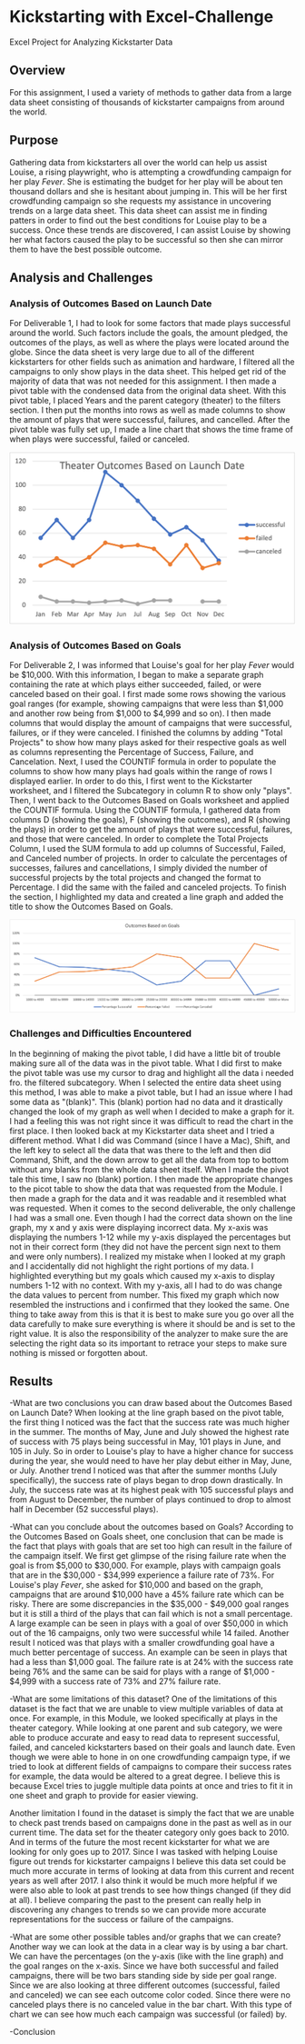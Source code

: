 # Kickstarting with Excel-Challenge
Excel Project for Analyzing Kickstarter Data

## Overview
For this assignment, I used a variety of methods to gather data from a large data sheet consisting of thousands of kickstarter campaigns from around the world.

## Purpose
Gathering data from kickstarters all over the world can help us assist Louise, a rising playwright, who is attempting a crowdfunding campaign for her play _Fever_. She is estimating the budget for her play will be about ten thousand dollars and she is hesitant about jumping in. This will be her first crowdfunding campaign so she requests my assistance in uncovering trends on a large data sheet. This data sheet can assist me in finding patters in order to find out the best conditions for Louise play to be a success. Once these trends are discovered, I can assist Louise by showing her what factors caused the play to be successful so then she can mirror them to have the best possible outcome.

## Analysis and Challenges
### Analysis of Outcomes Based on Launch Date
For Deliverable 1, I had to look for some factors that made plays successful around the world. Such factors include the goals, the amount pledged, the outcomes of the plays, as well as where the plays were located around the globe. Since the data sheet is very large due to all of the different kickstarters for other fields such as animation and hardware, I filtered all the campaigns to only show plays in the data sheet. This helped get rid of the majority of data that was not needed for this assignment. I then made a pivot table with the condensed data from the original data sheet. With this pivot table, I placed Years and the parent category (theater) to the filters section. I then put the months into rows as well as made columns to show the amount of plays that were  successful, failures, and cancelled. After the pivot table was fully set up, I made a line chart that shows the time frame of when plays were successful, failed or canceled. 

![Outcomes Based on Launch Date ](./Resources/Theater_Outcomes_vs._Launch.png)

### Analysis of Outcomes Based on Goals
For Deliverable 2, I was informed that Louise's goal for her play _Fever_ would be $10,000. With this information, I began to make a separate graph containing the rate at which plays either succeeded, failed, or were canceled based on their goal. I first made some rows showing the various goal ranges (for example, showing campaigns that were less than $1,000 and another row being from $1,000 to $4,999 and so on). I then made columns that would display the amount of campaigns that were successful, failures, or if they were canceled. I finished the columns by adding "Total Projects" to show how many plays asked for their respective goals as well as columns representing the Percentage of Success, Failure, and Cancelation. Next, I used the COUNTIF formula in order to populate the columns to show how many plays had goals within the range of rows I displayed earlier. In order to do this, I first went to the Kickstarter worksheet, and I filtered the Subcategory in column R to show only "plays". Then, I went back to the Outcomes Based on Goals worksheet and applied the COUNTIF formula.  Using the COUNTIF formula, I gathered data from columns D (showing the goals), F (showing the outcomes), and R (showing the plays) in order to get the amount of plays that were successful, failures, and those that were canceled. In order to complete the Total Projects Column, I used the SUM formula to add up columns of Successful, Failed, and Canceled number of projects. In order to calculate the percentages of successes, failures and cancellations, I simply divided the number of successful projects by the total projects and changed the format to Percentage. I did the same with the failed and canceled projects. To finish the section, I highlighted my data and created a line graph and added the title to show the Outcomes Based on Goals.

![Outcomes Based on Goals](./Resources/Outcomes_vs._Goals.png)

### Challenges and Difficulties Encountered
In the beginning of making the pivot table, I did have a little bit of trouble making sure all of the data was in the pivot table. What I did first to make the pivot table was use my cursor to drag and highlight all the data i needed fro. the filtered subcategory. When I selected the entire data sheet using this method, I was able to make a pivot table, but I had an issue where I had some data as "(blank)". This (blank) portion had no data and it drastically changed the look of my graph as well when I decided to make a graph for it. I had a feeling this was not right since it was difficult to read the chart in the first place. I then looked back at my Kickstarter data sheet and I tried a different method. What I did was Command (since I have a Mac), Shift, and the left key to select all the data that was there to the left and then did Command, Shift, and the down arrow to get all the data from top to bottom without any blanks from the whole data sheet itself. When I made the pivot tale this time, I saw no (blank) portion. I then made the appropriate changes to the picot table to show the data that was requested from the Module. I then made a graph for the data and it was readable and it resembled what was requested.
When it comes to the second deliverable, the only challenge I had was a small one. Even though I had the correct data shown on the line graph, my x and y axis were displaying incorrect data. My x-axis was displaying the numbers 1-12 while my y-axis displayed the percentages but not in their correct form (they did not have the percent sign next to them and were only numbers). I realized my mistake when I looked at my graph and I accidentally did not highlight the right portions of my data. I highlighted everything but my goals which caused my x-axis to display numbers 1-12 with no context. With my y-axis, all I had to do was change the data values to percent from number. This fixed my graph which now resembled the instructions and i confirmed that they looked the same. One thing to take away from this is that it is best to make sure you go over all the data carefully to make sure everything is where it should be and is set to the right value. It is also the responsibility of the analyzer to make sure the are selecting the right data so its important to retrace your steps to make sure nothing is missed or forgotten about. 

## Results
-What are two conclusions you can draw based about the Outcomes Based on Launch Date?
When looking at the line graph based on the pivot table, the first thing I noticed was the fact that the success rate was much higher in the summer. The months of May, June and July showed the highest rate of success with 75 plays being successful in May, 101 plays in June, and 105 in July. So in order to Louise's play to have a higher chance for success during the year, she would need to have her play debut either in May, June, or July. Another trend I noticed was that after the summer months (July specifically), the success rate of plays began to drop down drastically. In July, the success rate was at its highest peak with 105 successful plays and from August to December, the number of plays continued to drop to almost half in December (52 successful plays).

-What can you conclude about the outcomes based on Goals?
According to the Outcomes Based on Goals sheet, one conclusion that can be made is the fact that plays with goals that are set too high can result in the failure of the campaign itself. We first get  glimpse of the rising failure rate when the goal is from $5,000 to $30,000. For example, plays with campaign goals that are in the $30,000 - $34,999 experience a failure rate of 73%. For Louise's play _Fever_, she asked for $10,000 and based on the graph, campaigns that are around $10,000 have a 45% failure rate which can be risky. There are some discrepancies in the $35,000 - $49,000 goal ranges but it is still a third of the plays that can fail which is not a small percentage. A large example can be seen in plays with a goal of over $50,000 in which out of the 16 campaigns, only two were successful while 14 failed. Another result I noticed was that plays with a smaller crowdfunding goal have a much better percentage of success. An example can be seen in plays that had a less than $1,000 goal. The failure rate is at 24% with the success rate being 76% and the same can be said for plays with a range of $1,000 - $4,999 with a success rate of 73% and 27% failure rate. 

-What are some limitations of this dataset?
One of the limitations of this dataset is the fact that we are unable to view multiple variables of data at once. For example, in this Module, we looked specifically at plays in the theater category. While looking at one parent and sub category, we were able to produce accurate and easy to read data to represent successful, failed, and canceled kickstarters based on their goals and launch date. Even though we were able to hone in on one crowdfunding campaign type, if we tried to look at different fields of campaigns to compare their success rates for example, the data would be altered to a great degree. I believe this is because Excel tries to juggle multiple data points at once and tries to fit it in one sheet and graph to provide for easier viewing. 
 
Another limitation I found in the dataset is simply the fact that we are unable to check past trends based on campaigns done in the past as well as in our current time. The data set for the theater category only goes back to 2010. And in terms of the future the most recent kickstarter for what we are looking for only goes up to 2017. Since I was tasked with helping Louise figure out trends for kickstarter campaigns I believe this data set could be much more accurate in terms of looking at data from this current and recent years as well after 2017. I also think it would be much more helpful if we were also able to look at past trends to see how things changed (if they did at all). I believe comparing the past to the present can really help in discovering any changes to trends so we can provide more accurate representations for the success or failure of the campaigns.  


-What are some other possible tables and/or graphs that we can create?
Another way we can look at the data in a clear way is by using a bar chart. We can have the percentages (on the y-axis (like with the line graph) and the goal ranges on the x-axis. Since we have both successful and failed campaigns, there will be two bars standing side by side per goal range. Since we are also looking at three different outcomes (successful, failed and canceled) we can see each outcome color coded. Since there were no canceled plays there is no canceled value in the bar chart. With this type of chart we can see how much each campaign was successful (or failed) by. 


-Conclusion 


